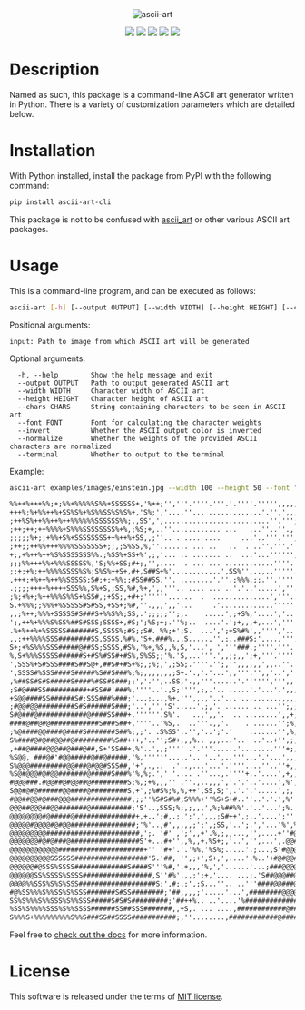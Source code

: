 <div align="center">
<img src="https://raw.githubusercontent.com/dawsonbooth/ascii-art/master/logo.png" alt="ascii-art">

[![](https://img.shields.io/pypi/v/ascii-art-cli.svg?style=flat)](https://pypi.org/pypi/ascii-art-cli/)
[![](https://img.shields.io/pypi/dw/ascii-art-cli.svg?style=flat)](https://pypi.org/pypi/ascii-art-cli/)
[![](https://img.shields.io/pypi/pyversions/ascii-art-cli.svg?style=flat)](https://pypi.org/pypi/ascii-art-cli/)
[![](https://img.shields.io/pypi/format/ascii-art-cli.svg?style=flat)](https://pypi.org/pypi/ascii-art-cli/)
[![](https://img.shields.io/pypi/l/ascii-art-cli.svg?style=flat)](https://github.com/dawsonbooth/ascii-art/blob/master/LICENSE)

</div>

# Description

Named as such, this package is a command-line ASCII art generator written in Python. There is a variety of customization parameters which are detailed below.

# Installation

With Python installed, install the package from PyPI with the following command:

```bash
pip install ascii-art-cli
```

This package is not to be confused with [ascii_art](https://pypi.org/project/ascii_art/) or other various ASCII art packages.

# Usage

This is a command-line program, and can be executed as follows:

```bash
ascii-art [-h] [--output OUTPUT] [--width WIDTH] [--height HEIGHT] [--chars CHARS] [--font FONT] [--invert] [--normalize] [--terminal] input
```

Positional arguments:

```
input: Path to image from which ASCII art will be generated
```

Optional arguments:

```
  -h, --help        Show the help message and exit
  --output OUTPUT   Path to output generated ASCII art
  --width WIDTH     Character width of ASCII art
  --height HEIGHT   Character height of ASCII art
  --chars CHARS     String containing characters to be seen in ASCII art
  --font FONT       Font for calculating the character weights
  --invert          Whether the ASCII output color is inverted
  --normalize       Whether the weights of the provided ASCII characters are normalized
  --terminal        Whether to output to the terminal
```

Example:

```bash
ascii-art examples/images/einstein.jpg --width 100 --height 50 --font "Courier" --terminal --normalize
```

```txt
%%++%+++%%;+;%%+%%%%%S%%+SSSSSS+,'%++;'','''.''''.'''.'.''''.''''',,,,,,;;,,,'%S'+##@@@@#@@@@@@@@@@#
+++%;%+%%++%+SS%S%+%S%%SS%S%S%+,'S%;','....''... .............'.'',',,,;,;,',''+S,S#@@@@@@@@@@@@@@@@
;++%S%++%%++%++%%%%%%SSSSSS%%;,,SS',',..........................''.''';'',,,,',,;%%##@@@@@@@@@@@@##@
;++;++;++%%%%+S%%%SSSSSSSS%+%,;%S;+,..''............ ...   ...''..''.,',',;,,,'',S,SS@@@@@@@@####@#@
;;;;;%+;;+%%+S%+SSSSSSSS++%++%+SS,,;''.. . .... ....     ...'..'''.''','',,,,''',;#S%S@@@#@@@@###@@@
;++;;++%%+++%%%%SSSSSSS+;;,;S%SS,%,''....... ... ..   ..  . ..''.'''.'',,',,,'''',%;###S#@@@@@@@@@@#
+;,+%++%++%S%SSSSSSS%%.;%SS%+SS+%',;,'... .. ....... ..  ...'...'''''','',,,'',',';,#@@#S@@@@#@@@@@@
;;;%%+++%%+%%%SSSSS%,'S;%%+SS;#+;,'',....  . ... ... ............''''.'''',,'..'',+S%##@#S@@@@#@@@@@
;;+;+%;++%%%%SSSS%S%;S%S%++S+,#+,S##S+%'............',SS%'',..,..'''''.'''''''.',,'%+%#@@#S@@@@@@@@@
,+++;+%++%++%%SSSSS;S#;+;+%%;;#SS##SS,''. ........'.''.;%%%,;;.''.'''''''''''.''';;,%S+S####@@@@@@@@
.;;;;++++%++++SSS%%,S%+S,;SS,%#,%+,',,'''.. .... ... ..'.'..'.....',''.''',''.''';;++SSS###S@@@@@@@@
;%;+%+;%++%%%S%%S+%SS#,;+SS;,+#+;''''''......  .  ..............','''..'''''.'.';,;;;;SSS#@####@@@@#
S.+%%%;;%%%+%SSSSS#S#SS,+SS+;%#,''.,,,',,'...     .'.............'''''''''','.',,,;S+;%+#S@@@#@@@@@@
,,;%++;%%%+SSSSS#S###S+%%S%%;SS,.';;;;;'';,.    .....',;+S%,'....','..'''''....''',,%%+;%SS#@@@#@@@@
';,++%+%%%S%SS%##S#SSS;SSSS+,#S;';%S;+;.''%;..  ....'.';+,,,+,...',''''.'''.'...'',,;+;%,,S@#@@@@@@@
.%+%++%+%SSSSS#######S,SSSS%;#S;;S#. %%;+';S.  ...',';+S%#%',,'''','..'';.'''..''',';+;+;%%'#@@@@@@#
,,;++%%%%SSS########SS,SSSS,%#%,'S+.###%.,,S.....,'',;..###S;',...,''',',''''..'''+,,;+%,,%S#%@@@@@@
S+;+%S%%%SSS#####@##SS;SSSS,#S%,'%+,%S,,%,S,'...', ','''###.;''''.'''.''''''''',',,,;;;;+++%##S#@@@@
%,S+%%%SSSSS######S+#S%#SS#+#S%,S%SS;;'%.'S,...'''.',,;;,,';+,'''.''''',,,'''',;;,;;,+;,;+S++@@%@@@@
',SSS%+S#SSS####S##S@+,##S#+#S+%;,;%;,',;SS;.''''.'';,'',,,,,,',,..''.'''''.'',;,,,,;,;S,+%S+%@@@@@@
',SSSS#%SSS####S#####%S##S###%;%;,,,,,,,;S+.'.,'.'...',,'''.'',,'..','',,,,',,,,++%;,',,+';S+SS@S@@@
,%##SS#S#S#####S####%#SS#S###;;','.'',..SS,'.,,'''......'.'''''',''',,',,,,,;,;;',SS+',,,;,+S+##@#@@
;S#@###SS##########+#SS##'###%,''''..'.,S;'''',;,.'.. .....'.'...'.',,,,,,,',,%;''%,%%;;,;,;;;%#@#@@
+S@@####SS######S#;SSS###%###;'...;...,%+.''',,,,'..'... ..........,,,,;,+++';;'.,+;%#,,''',,;+####@
;#@@#@@#########S#S######S###;'..','','S'.....',;,'. ...... .. ...'';,;,,+%,+''..''#,,;,''',%,,S%#@@
S#@###@############@####SS###+.''''''.S%'.   ..,',,'.  .. ........',,+;,;+%,,..'.,,.,.#,..'',;'+S#@@
####@##@#@############S###S##+,''''..'%S,.  ..'''.,,'.    . ......'';%,,,%%,'....'..'.;%...',;',S@#@
;%@####@@####@####S#######S##%;,;'. .S%SS'..'','..';'.'    .......'',%,,;;++;,,.';,..',+...'%;',%#S#
S%####@#@##@@##@#########%S##+++,'..'';S#+,,,%.. ,,,...'..  ..'..+'',;,,;;%,..,',','.',+..'.++';;#@@
,+##@####@@@##@###@##,S+'SS##+,%'..',,;'''' .'.'''......'........'''+;,+,,+...,'%''.,'+...'.;+'%SS#@
%S@@, ###@#'#@@#####@##@#####,'%,''''''.....'.. '..',..'''...'.'...',,,,;,S'..;+;;;',,,..''.S%,%@###
S%@@@#########@@###@#@@#SSS##,'+',.,..  .'..,...'...'.''''....''..''+,,;,;+''';S;,;;;+'',',,%,%@S@##
%S@#@@@#@#@@#######@#####S###%'%,%;.',' '.... .''...,.''''+..'....',+,,,,+,.'';;##'',,'%%'.;%#######
#@@@###.#@@##@#@@##@#########S;%,;+%,,,'' .''.,..,,,','.'.'..'....',%',,,%#',;#@##%'+%;#S,S#@#######
S@@#@#@######@@####@#########S,+',;%#S%;%,%,++',SS,S;',.'.'.'.....',;,',;;S@@@@@@@@#S#@@#%S#########
#@@##@@#@###@@@###############,;;''%S#S#%#;S%%%+''%S+S+#..''..'.'.',%'',+%S@@@@@@@@@@@@#@###########
@@@##@@@##@@#######@##########;'S'..,SSS;%;,;,,,',%;%##%%'.'..'...';%.';+S@@@@@@@@#@@@#@###########S
@@@@@@@@#@#####@###############+,+..';#,.;,';',',,,;S#++',;..'....';'''%@@@@@@@@@@@#@###@#####S##S%%
@@@@@#@@@@#@#@@################;'%'..,#',,,,,;';',;SS,'..';.','...'%',%@@@@@@@@@##@#####@#######SS%S
@@@@@@@@@#######################,';. '#' ,';',,+'.%,;,,...,'',....+''#@@@@@@@@@@@@@@###@######@S#+%S
@@@@@@@#@#@###@#################S'+...#+'',,%,,+.%S+;,'..','',...',.@@#@@@@@@@#@@@###@@#######SS+SS+
@@@@@@@@@@@@#####################+'' '#+'.'.'%%,'%S%;.....'.;...,S'#@@@@@@@#@@@#@####@#####@#SS+S%SS
@@@@@@@@@@SSSSSS##################'S.'##, '',;+',S+,',....'.%..'+#@#@@#@@#@@#@@@#@@##@#@####%%+SS%SS
@@@@@@#@SSS%SSSS#############S####S'''%#,'.+,,,'%,','......'...;###@@@@@@##@#@@####@#####@SS%SSS+SSS
@@@@@@SS%SSSS%SSSS#################,S''#%'.,,;';+,'.... ...;.'S##@@@##@@@#@#@@#@#@@@#@@@#SS%++S+S%+S
@@@@%%SSS%S%S%SSS###################S;',#;,;',;S...''.. ..'''####@@###@@@##@#####@##@###S++;;S%SSSS#
#@%SS%%%S%%SS%S%SSS#######S#SS########;'##,,,,;'.....'...',########@@@@@#@@#######@@@##%%S%S%%S%#S##
SS%S%%%S%%SSS%S%%SSS#####S#S#S#########;'##++%.. ..'....'%####################@###@@@#SSSSSS%%%+SS##
%SS%S%%%%SSS%S%%SSSS######SS##SSS#######,,+S,. ... ....,############@###########@@@#SS%+%%#+%%S+S###
S%%%S+%%%%%%%%%S%%S###SS##SSSS###########;,''........,############@#############@@##S%SSSSS,%SSSS##S
```

Feel free to [check out the docs](https://dawsonbooth.github.io/PACKAGE_NAME/) for more information.

# License

This software is released under the terms of [MIT license](LICENSE).
